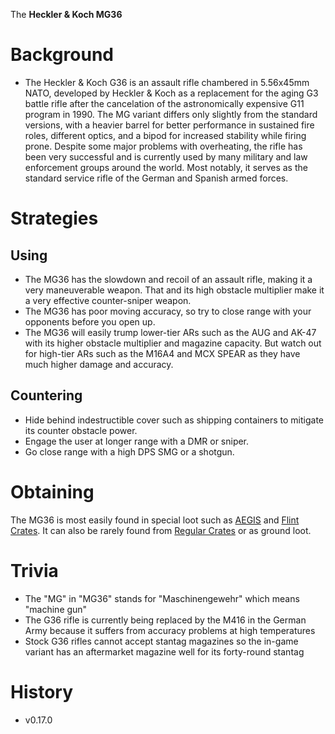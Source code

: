 The **Heckler & Koch MG36**

# Background
- The Heckler & Koch G36 is an assault rifle chambered in 5.56x45mm NATO, developed by Heckler & Koch as a replacement for the aging G3 battle rifle after the cancelation of the astronomically expensive G11 program in 1990. The MG variant differs only slightly from the standard versions, with a heavier barrel for better performance in sustained fire roles, different optics, and a bipod for increased stability while firing prone.  Despite some major problems with overheating, the rifle has been very successful and is currently used by many military and law enforcement groups around the world. Most notably, it serves as the standard service rifle of the German and Spanish armed forces.

# Strategies
## Using
- The MG36 has the slowdown and recoil of an assault rifle, making it a very maneuverable weapon. That and its high obstacle multiplier make it a very effective counter-sniper weapon. 
- The MG36 has poor moving accuracy, so try to close range with your opponents before you open up.
- The MG36 will easily trump lower-tier ARs such as the AUG and AK-47 with its higher obstacle multiplier and magazine capacity.
But watch out for high-tier ARs such as the M16A4 and MCX SPEAR as they have much higher damage and accuracy.

## Countering
- Hide behind indestructible cover such as shipping containers to mitigate its counter obstacle power.
- Engage the user at longer range with a DMR or sniper.
- Go close range with a high DPS SMG or a shotgun.

# Obtaining
The MG36 is most easily found in special loot such as [AEGIS](/obstacles/aegis_crate) and [Flint Crates](/obstacles/flint_crate). It can also be rarely found from [Regular Crates](/obstacles/regular_crate) or as ground loot. 

# Trivia
- The "MG" in "MG36" stands for "Maschinengewehr" which means "machine gun"
- The G36 rifle is currently being replaced by the M416 in the German Army because it suffers from accuracy problems at high temperatures
- Stock G36 rifles cannot accept stantag magazines so the in-game variant has an aftermarket magazine well for its forty-round stantag

# History
- v0.17.0